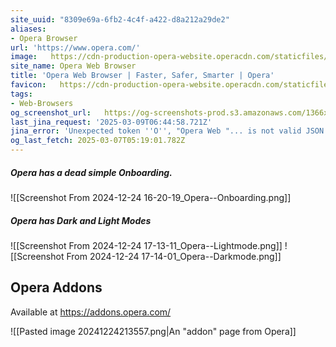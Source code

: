 ```yaml
---
site_uuid: "8309e69a-6fb2-4c4f-a422-d8a212a29de2"
aliases:
- Opera Browser
url: 'https://www.opera.com/'
image:   https://cdn-production-opera-website.operacdn.com/staticfiles/assets/images/og/og-opera-lp-home.93205b794a09.png
site_name: Opera Web Browser
title: 'Opera Web Browser | Faster, Safer, Smarter | Opera'
favicon:   https://cdn-production-opera-website.operacdn.com/staticfiles/assets/images/favicon/favicon-32x32.ddd494719bed.png
tags:
- Web-Browsers
og_screenshot_url:   https://og-screenshots-prod.s3.amazonaws.com/1366x768/80/false/e86723fc0a4176fdd336ac0802c453e457a05c1f857d082a340fa18de55ba253.jpeg
last_jina_request: '2025-03-09T06:44:58.721Z'
jina_error: 'Unexpected token ''O'', "Opera Web "... is not valid JSON'
og_last_fetch: 2025-03-07T05:19:01.782Z
---
```

##### Opera has a dead simple Onboarding.
![[Screenshot From 2024-12-24 16-20-19_Opera--Onboarding.png]]
##### Opera has Dark and Light Modes
![[Screenshot From 2024-12-24 17-13-11_Opera--Lightmode.png]]
![[Screenshot From 2024-12-24 17-14-01_Opera--Darkmode.png]]
## Opera Addons
Available at https://addons.opera.com/

![[Pasted image 20241224213557.png|An "addon" page from Opera]]
